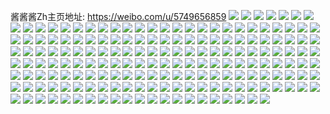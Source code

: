 酱酱酱Zh主页地址: https://weibo.com/u/5749656859 
![](https://wx4.sinaimg.cn/mw2000/006h6YoXly1h90cjogsamj30n00uojxv.jpg) 
![](https://wx4.sinaimg.cn/mw2000/006h6YoXly1h90cjpbanyj31uj2gp4qp.jpg) 
![](https://wx4.sinaimg.cn/mw2000/006h6YoXly1h90cjot7dlj30n00yi0zk.jpg) 
![](https://wx4.sinaimg.cn/mw2000/006h6YoXly1h90cjq5h30j31sc2dsu0s.jpg) 
![](https://wx4.sinaimg.cn/mw2000/006h6YoXly1h90cjqx5oyj31sc2dshdt.jpg) 
![](https://wx4.sinaimg.cn/mw2000/006h6YoXly1h90cjrgwgmj30u0140qdk.jpg) 
![](https://wx4.sinaimg.cn/mw2000/006h6YoXly1h90cjrxawoj31sc2ds1kx.jpg) 
![](https://wx4.sinaimg.cn/mw2000/006h6YoXly1h90cjtle66j31bi4i81ky.jpg) 
![](https://wx4.sinaimg.cn/mw2000/006h6YoXly1h90cjnllovj317y4vqb2a.jpg) 
![](https://wx4.sinaimg.cn/mw2000/006h6YoXly1h8etxf925aj31ag1pywyp.jpg) 
![](https://wx4.sinaimg.cn/mw2000/006h6YoXly1h8etxfrs75j315y1jvdtm.jpg) 
![](https://wx4.sinaimg.cn/mw2000/006h6YoXly1h869gf8cjuj30mz1bdq7s.jpg) 
![](https://wx4.sinaimg.cn/mw2000/006h6YoXly1h869geyopqj30mj141dng.jpg) 
![](https://wx4.sinaimg.cn/mw2000/006h6YoXly1h869gghbboj32c03401ky.jpg) 
![](https://wx4.sinaimg.cn/mw2000/006h6YoXly1h869ggxcmsj30mz1bndom.jpg) 
![](https://wx4.sinaimg.cn/mw2000/006h6YoXly1h78qdg0fqfj32c0340b29.jpg) 
![](https://wx4.sinaimg.cn/mw2000/006h6YoXly1h779uihd4oj32c0340hdt.jpg) 
![](https://wx4.sinaimg.cn/mw2000/006h6YoXly1h75mxunpy2j326o26o0ur.jpg) 
![](https://wx4.sinaimg.cn/mw2000/006h6YoXly1h72vktu0hrj31sc2dsnpd.jpg) 
![](https://wx4.sinaimg.cn/mw2000/006h6YoXly1h6rc8r0b97j31cl1clqha.jpg) 
![](https://wx4.sinaimg.cn/mw2000/006h6YoXly1h6qpp7etlej32832831kx.jpg) 
![](https://wx4.sinaimg.cn/mw2000/006h6YoXly1h6qpp6mak1j32c0340hdt.jpg) 
![](https://wx4.sinaimg.cn/mw2000/006h6YoXly1h6p34uhmsoj31sc2ds7wh.jpg) 
![](https://wx4.sinaimg.cn/mw2000/006h6YoXly1h6p34v112hj31sc2dse81.jpg) 
![](https://wx4.sinaimg.cn/mw2000/006h6YoXly1h6p34twy1rj32c02c0npd.jpg) 
![](https://wx4.sinaimg.cn/mw2000/006h6YoXly1h6p34w510uj31r42gdjxy.jpg) 
![](https://wx4.sinaimg.cn/mw2000/006h6YoXly1h6p34vk12hj32bz2bzu0x.jpg) 
![](https://wx4.sinaimg.cn/mw2000/006h6YoXly1h6p35iqhkrj30pw0yj48c.jpg) 
![](https://wx4.sinaimg.cn/mw2000/006h6YoXgy1h52915wakoj31sc2dshdt.jpg) 
![](https://wx4.sinaimg.cn/mw2000/006h6YoXgy1h52912zvjuj32c0340npe.jpg) 
![](https://wx4.sinaimg.cn/mw2000/006h6YoXgy1h4d8urn3ijj31401e0dju.jpg) 
![](https://wx4.sinaimg.cn/mw2000/006h6YoXgy1h4d8us1fltj31401e0wj3.jpg) 
![](https://wx4.sinaimg.cn/mw2000/006h6YoXgy1h4d8ushugrj31401e0wj2.jpg) 
![](https://wx4.sinaimg.cn/mw2000/006h6YoXgy1h4d8usxexcj31401e0dk1.jpg) 
![](https://wx4.sinaimg.cn/mw2000/006h6YoXgy1h4d8utgde2j31401e0dk3.jpg) 
![](https://wx4.sinaimg.cn/mw2000/006h6YoXgy1h4d8ur9sguj31401e0jvk.jpg) 
![](https://wx4.sinaimg.cn/mw2000/006h6YoXgy1h4d8utwk7ej31401e0gpp.jpg) 
![](https://wx4.sinaimg.cn/mw2000/006h6YoXgy1h4d8uwo0u2j32c0340hdt.jpg) 
![](https://wx4.sinaimg.cn/mw2000/006h6YoXgy1h4d8uxaplwj31401e0q6w.jpg) 
![](https://wx4.sinaimg.cn/mw2000/006h6YoXgy1h3x8idfbnmj30n00c4dit.jpg) 
![](https://wx4.sinaimg.cn/mw2000/006h6YoXgy1h3x8i826e0j31sc2ds7wh.jpg) 
![](https://wx4.sinaimg.cn/mw2000/006h6YoXgy1h3x8jm2efzj31jh21ze6o.jpg) 
![](https://wx4.sinaimg.cn/mw2000/006h6YoXgy1h3x8hu7vvpj30n00uotd7.jpg) 
![](https://wx4.sinaimg.cn/mw2000/006h6YoXgy1h3x8ic7hlkj31cg20o4ou.jpg) 
![](https://wx4.sinaimg.cn/mw2000/006h6YoXgy1h3x8ip2ld5j31sc2dsqv5.jpg) 
![](https://wx4.sinaimg.cn/mw2000/006h6YoXgy1h3x8izsc3dj30wi1cqkbt.jpg) 
![](https://wx4.sinaimg.cn/mw2000/006h6YoXgy1h3x8jccv1ej31r02c0x6p.jpg) 
![](https://wx4.sinaimg.cn/mw2000/006h6YoXgy1h3x8jpifevj32c0340npe.jpg) 
![](https://wx4.sinaimg.cn/mw2000/006h6YoXgy1h3ms24nfw3j32c02x0nmj.jpg) 
![](https://wx4.sinaimg.cn/mw2000/006h6YoXgy1h3ms25c4l4j326q2sjtus.jpg) 
![](https://wx4.sinaimg.cn/mw2000/006h6YoXgy1h3ms262caxj327q2rob29.jpg) 
![](https://wx4.sinaimg.cn/mw2000/006h6YoXgy1h3kqzeflnsj32c03407wh.jpg) 
![](https://wx4.sinaimg.cn/mw2000/006h6YoXgy1h3kqzh276wj32c0340kjl.jpg) 
![](https://wx4.sinaimg.cn/mw2000/006h6YoXgy1h3kqzfwgqnj32c0340kjl.jpg) 
![](https://wx4.sinaimg.cn/mw2000/006h6YoXgy1h3gtcnvahgj30mi0u045d.jpg) 
![](https://wx4.sinaimg.cn/mw2000/006h6YoXgy1h3g47d89ycj32c0340e81.jpg) 
![](https://wx4.sinaimg.cn/mw2000/006h6YoXly1h2ri6t98tqj32c033xkjl.jpg) 
![](https://wx4.sinaimg.cn/mw2000/006h6YoXly1h2ri97qrc0j32c0340npd.jpg) 
![](https://wx4.sinaimg.cn/mw2000/006h6YoXly1h2k0lgalmnj31jr1jrb29.jpg) 
![](https://wx4.sinaimg.cn/mw2000/006h6YoXly1h1jwmcqj1sj324i24i7wh.jpg) 
![](https://wx4.sinaimg.cn/mw2000/006h6YoXly1h19u1ireqnj31900u013t.jpg) 
![](https://wx4.sinaimg.cn/mw2000/006h6YoXgy1gyxc6z8j4tj32by2byhdu.jpg) 
![](https://wx4.sinaimg.cn/mw2000/006h6YoXgy1gyxc75g1s9j30u0140194.jpg) 
![](https://wx4.sinaimg.cn/mw2000/006h6YoXgy1gyxc6x64r8j32c02c0kjm.jpg) 
![](https://wx4.sinaimg.cn/mw2000/006h6YoXgy1gyxc70k3vpj31os1osb29.jpg) 
![](https://wx4.sinaimg.cn/mw2000/006h6YoXgy1gyxc70zzhjj30sq0sq47k.jpg) 
![](https://wx4.sinaimg.cn/mw2000/006h6YoXgy1gyxc74dy06j32c0340hdu.jpg) 
![](https://wx4.sinaimg.cn/mw2000/006h6YoXgy1gyonxapkquj30mz1az0xt.jpg) 
![](https://wx4.sinaimg.cn/mw2000/006h6YoXly1gy6p6afdcrj33403401l7.jpg) 
![](https://wx4.sinaimg.cn/mw2000/006h6YoXly1gw2thlz3q7j30sg1kvgx5.jpg) 
![](https://wx4.sinaimg.cn/mw2000/006h6YoXly1gw2sxbapq7j30n01dsqry.jpg) 
![](https://wx4.sinaimg.cn/mw2000/006h6YoXly1gr5g0e9yo0j30hs0hs3zf.jpg) 
![](https://wx4.sinaimg.cn/mw2000/006h6YoXly1gr4scllec9j30u010vtc3.jpg) 
![](https://wx4.sinaimg.cn/mw2000/006h6YoXly1gqnvfyhce0j31k915c1kx.jpg) 
![](https://wx4.sinaimg.cn/mw2000/006h6YoXly1gqnvgpph89j31681687wh.jpg) 
![](https://wx4.sinaimg.cn/mw2000/006h6YoXly1gqnvg95lmrj31kw1kwnpe.jpg) 
![](https://wx4.sinaimg.cn/mw2000/006h6YoXly1gqnvgkit4bj316n1kwkjm.jpg) 
![](https://wx4.sinaimg.cn/mw2000/006h6YoXly1gqlkb3i2mpj32eo2eob2a.jpg) 
![](https://wx4.sinaimg.cn/mw2000/006h6YoXly1gqlkb3w01fj30hs0fqjsy.jpg) 
![](https://wx4.sinaimg.cn/mw2000/006h6YoXly1gqlkcz0i4lj30sp15nnjv.jpg) 
![](https://wx4.sinaimg.cn/mw2000/006h6YoXly1gq51b5v3a1j30ej0tg3zw.jpg) 
![](https://wx4.sinaimg.cn/mw2000/006h6YoXly1gq51cv3hv3j30hs0ki75t.jpg) 
![](https://wx4.sinaimg.cn/mw2000/006h6YoXly1gq22cckvjsj32eo2eoe82.jpg) 
![](https://wx4.sinaimg.cn/mw2000/006h6YoXly1gppzak9ooqj30u011ijw5.jpg) 
![](https://wx4.sinaimg.cn/mw2000/006h6YoXly1gppzaklvtfj30u011jgpz.jpg) 
![](https://wx4.sinaimg.cn/mw2000/006h6YoXly1gppzakzkhfj30u00u0ta6.jpg) 
![](https://wx4.sinaimg.cn/mw2000/006h6YoXly1gpk8epcox9j30oa10gdon.jpg) 
![](https://wx4.sinaimg.cn/mw2000/006h6YoXly1gpk8eqfy2wj30oa10ik30.jpg) 
![](https://wx4.sinaimg.cn/mw2000/006h6YoXly1gph5l1btfhj32eo2eo1kz.jpg) 
![](https://wx4.sinaimg.cn/mw2000/006h6YoXly1gph5l3awkaj30xz0j4diz.jpg) 
![](https://wx4.sinaimg.cn/mw2000/006h6YoXly1gph5lnznvej32eo2eohdu.jpg) 
![](https://wx4.sinaimg.cn/mw2000/006h6YoXly1gope2gr321j30k015cjws.jpg) 
![](https://wx4.sinaimg.cn/mw2000/006h6YoXly1go5txuj4hfj30tw118k3j.jpg) 
![](https://wx4.sinaimg.cn/mw2000/006h6YoXly1go5txv05ejj30xk1a1grn.jpg) 
![](https://wx4.sinaimg.cn/mw2000/006h6YoXly1go5txu59qdj30vs18078f.jpg) 
![](https://wx4.sinaimg.cn/mw2000/006h6YoXly1go5txvcb7jj30hs0o0tbi.jpg) 
![](https://wx4.sinaimg.cn/mw2000/006h6YoXly1go3c6zfba6j31601601b5.jpg) 
![](https://wx4.sinaimg.cn/mw2000/006h6YoXly1go3c6zrndxj3100100ndt.jpg) 
![](https://wx4.sinaimg.cn/mw2000/006h6YoXly1go3c702920j318c18c7bl.jpg) 
![](https://wx4.sinaimg.cn/mw2000/006h6YoXly1go3c70grzzj31ho1howqn.jpg) 
![](https://wx4.sinaimg.cn/mw2000/006h6YoXly1go3bdjazzjj30qk0jw0z3.jpg) 
![](https://wx4.sinaimg.cn/mw2000/006h6YoXly1go3bdktbeyj30qk0jwahn.jpg) 
![](https://wx4.sinaimg.cn/mw2000/006h6YoXly1go3bdlfdg4j30qk0jwtf7.jpg) 
![](https://wx4.sinaimg.cn/mw2000/006h6YoXly1go3bdlz203j30qk0jwdmo.jpg) 
![](https://wx4.sinaimg.cn/mw2000/006h6YoXly1go3bdmnbivj30qk0jwtfd.jpg) 
![](https://wx4.sinaimg.cn/mw2000/006h6YoXly1go3bdnf3u1j30qk0jwjy3.jpg) 
![](https://wx4.sinaimg.cn/mw2000/006h6YoXly1go3bdocgd6j30qk0jwwl1.jpg) 
![](https://wx4.sinaimg.cn/mw2000/006h6YoXly1go3bdp1bmmj30qk0jwdmz.jpg) 
![](https://wx4.sinaimg.cn/mw2000/006h6YoXly1go3bdpicrtj30qk0jw7ay.jpg) 
![](https://wx4.sinaimg.cn/mw2000/006h6YoXly1go3bdpyjcej30qk0jwagy.jpg) 
![](https://wx4.sinaimg.cn/mw2000/006h6YoXly1go3bdqyrmqj30qk0jwqa1.jpg) 
![](https://wx4.sinaimg.cn/mw2000/006h6YoXly1go3bdrhlwaj30wg0jwahi.jpg) 
![](https://wx4.sinaimg.cn/mw2000/006h6YoXly1go3bds4rwkj30w80jwwlr.jpg) 
![](https://wx4.sinaimg.cn/mw2000/006h6YoXly1go3bdsqb3sj30qk0jwq90.jpg) 
![](https://wx4.sinaimg.cn/mw2000/006h6YoXly1go3bdtdzkpj30qk0jw45q.jpg) 
![](https://wx4.sinaimg.cn/mw2000/006h6YoXly1go3bduhejrj30wg0jwqaf.jpg) 
![](https://wx4.sinaimg.cn/mw2000/006h6YoXly1go16imwxrfj30zc0jwjy3.jpg) 
![](https://wx4.sinaimg.cn/mw2000/006h6YoXly1go16imbrl4j30zc0jwdov.jpg) 
![](https://wx4.sinaimg.cn/mw2000/006h6YoXly1go16ilzjrrj30zc0jw11w.jpg) 
![](https://wx4.sinaimg.cn/mw2000/006h6YoXly1go16ik2fuhj30zc0jwn83.jpg) 
![](https://wx4.sinaimg.cn/mw2000/006h6YoXly1go16ike2eij30zc0jwwqi.jpg) 
![](https://wx4.sinaimg.cn/mw2000/006h6YoXly1go16io1w9nj30zc0jw11u.jpg) 
![](https://wx4.sinaimg.cn/mw2000/006h6YoXly1go16ilp6wnj30zc0jwwob.jpg) 
![](https://wx4.sinaimg.cn/mw2000/006h6YoXly1go16il9czyj30zc0jwqed.jpg) 
![](https://wx4.sinaimg.cn/mw2000/006h6YoXly1go16ikqnsej30zc0jwtlk.jpg) 
![](https://wx4.sinaimg.cn/mw2000/006h6YoXly1go0zfl74oqj30z40jwgyi.jpg) 
![](https://wx4.sinaimg.cn/mw2000/006h6YoXly1go0zfq7ngpj30zc0jw15q.jpg) 
![](https://wx4.sinaimg.cn/mw2000/006h6YoXly1go0zfolex1j30z80jwdug.jpg) 
![](https://wx4.sinaimg.cn/mw2000/006h6YoXly1go0zfrpivxj30zc0jwwo5.jpg) 
![](https://wx4.sinaimg.cn/mw2000/006h6YoXly1go0zfst2e5j30zc0jwk05.jpg) 
![](https://wx4.sinaimg.cn/mw2000/006h6YoXly1go0zftneklj30zc0jwdns.jpg) 
![](https://wx4.sinaimg.cn/mw2000/006h6YoXly1go0zfuujz5j30zc0jwk0g.jpg) 
![](https://wx4.sinaimg.cn/mw2000/006h6YoXly1go0zfww5rvj30zc0jwdun.jpg) 
![](https://wx4.sinaimg.cn/mw2000/006h6YoXly1go0zfvtdkcj30zc0jw4ei.jpg) 
![](https://wx4.sinaimg.cn/mw2000/006h6YoXly1go0zfn4u7jj30zc0jwne4.jpg) 
![](https://wx4.sinaimg.cn/mw2000/006h6YoXly1go0uxz61gpj30k0168gq1.jpg) 
![](https://wx4.sinaimg.cn/mw2000/006h6YoXly1go0uy00athj30u011j7b0.jpg) 
![](https://wx4.sinaimg.cn/mw2000/006h6YoXly1go08ezrxloj30ee0tp4a1.jpg) 
![](https://wx4.sinaimg.cn/mw2000/006h6YoXly1go08f0elf9j30rn0rngo5.jpg) 
![](https://wx4.sinaimg.cn/mw2000/006h6YoXly1gnwoe5b15yj31bs0zsqol.jpg) 
![](https://wx4.sinaimg.cn/mw2000/006h6YoXly1gnwoe5ofbuj31bo0zodwa.jpg) 
![](https://wx4.sinaimg.cn/mw2000/006h6YoXly1gnwoe6d67hj316c0vowtb.jpg) 
![](https://wx4.sinaimg.cn/mw2000/006h6YoXly1gnwoe78wpwj319k0y8apo.jpg) 
![](https://wx4.sinaimg.cn/mw2000/006h6YoXly1gnwnect8ysj319k0y8apo.jpg) 
![](https://wx4.sinaimg.cn/mw2000/006h6YoXly1gnvhfkngchj30u0190tds.jpg) 
![](https://wx4.sinaimg.cn/mw2000/006h6YoXly1gnvhfl0ycwj30u019itd3.jpg) 
![](https://wx4.sinaimg.cn/mw2000/006h6YoXly1gnvaweyhqtj30u00u0jto.jpg) 
![](https://wx4.sinaimg.cn/mw2000/006h6YoXly1gnvawrddtjj30go0tgte9.jpg) 
![](https://wx4.sinaimg.cn/mw2000/006h6YoXly1gnv6muis38j30i10kmq4o.jpg) 
![](https://wx4.sinaimg.cn/mw2000/006h6YoXly1gnst9v9wmnj30hs0dc74t.jpg) 
![](https://wx4.sinaimg.cn/mw2000/006h6YoXly1gnstar3o63j31hc0u0dng.jpg) 
![](https://wx4.sinaimg.cn/mw2000/006h6YoXly1gnrz26vxbtj30u011i793.jpg) 
![](https://wx4.sinaimg.cn/mw2000/006h6YoXly1gnrz27kn1gj30u011itcr.jpg) 
![](https://wx4.sinaimg.cn/mw2000/006h6YoXly1gnrz28dsacj30u011i43s.jpg) 
![](https://wx4.sinaimg.cn/mw2000/006h6YoXly1gnrz29bj1zj30u011ijwo.jpg) 
![](https://wx4.sinaimg.cn/mw2000/006h6YoXly1gnrxe4ud4yj30sg0sgam2.jpg) 
![](https://wx4.sinaimg.cn/mw2000/006h6YoXly1gnrssjt4udj30u011bn1h.jpg) 
![](https://wx4.sinaimg.cn/mw2000/006h6YoXly1gnrssk4fevj30u011iaet.jpg) 
![](https://wx4.sinaimg.cn/mw2000/006h6YoXly1gnrsskin6rj30u011b448.jpg) 
![](https://wx4.sinaimg.cn/mw2000/006h6YoXly1gnqt76rtj8j30fg0fgtcr.jpg) 
![](https://wx4.sinaimg.cn/mw2000/006h6YoXly1gnqt77l3efj30eg0egaef.jpg) 
![](https://wx4.sinaimg.cn/mw2000/006h6YoXly1gnqt787mt8j30fg0fg42v.jpg) 
![](https://wx4.sinaimg.cn/mw2000/006h6YoXly1gnpb9zcrfoj30u00u0n1j.jpg) 
![](https://wx4.sinaimg.cn/mw2000/006h6YoXly1gnpb9zrf5zj30u00u0dk0.jpg) 
![](https://wx4.sinaimg.cn/mw2000/006h6YoXly1gnpba057usj30k211x0ux.jpg) 
![](https://wx4.sinaimg.cn/mw2000/006h6YoXly1gnokj5gryqj30u01hc773.jpg) 
![](https://wx4.sinaimg.cn/mw2000/006h6YoXly1gnni5xdfrlj30hs0zl0we.jpg) 
![](https://wx4.sinaimg.cn/mw2000/006h6YoXly1gnni5xv980j30hs0vltap.jpg) 
![](https://wx4.sinaimg.cn/mw2000/006h6YoXly1gnmcvnauunj31o01mwkcb.jpg) 
![](https://wx4.sinaimg.cn/mw2000/006h6YoXly1gnlp8fryzmj31yo13stpl.jpg) 
![](https://wx4.sinaimg.cn/mw2000/006h6YoXly1gnlp8gafvej31yo13sh2j.jpg) 
![](https://wx4.sinaimg.cn/mw2000/006h6YoXly1gnl7vjt01hj31ps0yok7e.jpg) 
![](https://wx4.sinaimg.cn/mw2000/006h6YoXly1gnl7vkkym7j31yo13s4gu.jpg) 
![](https://wx4.sinaimg.cn/mw2000/006h6YoXly1gnl7vkvu9wj30hk0hkq7m.jpg) 
![](https://wx4.sinaimg.cn/mw2000/006h6YoXly1gniyin6g90j30k01681fy.jpg) 
![](https://wx4.sinaimg.cn/mw2000/006h6YoXly1gnfwuq1eagj30go0tmgrd.jpg) 
![](https://wx4.sinaimg.cn/mw2000/006h6YoXly1gnfwuppzxmj30u011jtfb.jpg) 
![](https://wx4.sinaimg.cn/mw2000/006h6YoXly1gnetaoykiaj3100100tpa.jpg) 
